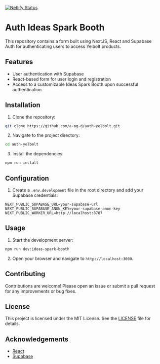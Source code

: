 [![Netlify Status](https://api.netlify.com/api/v1/badges/137adb01-156d-48f1-bc09-952de5f73a00/deploy-status)](https://app.netlify.com/sites/auth-ui-color-palette/deploys)

# Auth Ideas Spark Booth

This repository contains a form built using NextJS, React and Supabase Auth for authenticating users to access Yelbolt products.

## Features

- User authentication with Supabase
- React-based form for user login and registration
- Access to a customizable Ideas Spark Booth upon successful authentication

## Installation

1. Clone the repository:
  ```bash
  git clone https://github.com/a-ng-d/auth-yelbolt.git
  ```
2. Navigate to the project directory:
  ```bash
  cd auth-yelbolt
  ```
3. Install the dependencies:
  ```bash
  npm run install
  ```

## Configuration

1. Create a `.env.development` file in the root directory and add your Supabase credentials:
  ```env
  NEXT_PUBLIC_SUPABASE_URL=your-supabase-url
  NEXT_PUBLIC_SUPABASE_ANON_KEY=your-supabase-anon-key
  NEXT_PUBLIC_WORKER_URL=http://localhost:8787
  ```

## Usage

1. Start the development server:
  ```bash
  npm run dev:ideas-spark-booth
  ```
2. Open your browser and navigate to `http://localhost:3000`.

## Contributing

Contributions are welcome! Please open an issue or submit a pull request for any improvements or bug fixes.

## License

This project is licensed under the MIT License. See the [LICENSE](LICENSE) file for details.

## Acknowledgements

- [React](https://reactjs.org/)
- [Supabase](https://supabase.io/)
